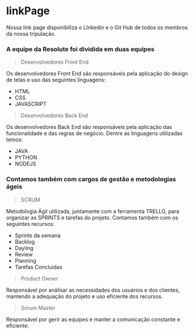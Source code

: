 # linkPage

Nossa link page disponibiliza o LInkedin e o Git Hub de todos os membros da nossa tripulação.

### A equipe da Resolute foi dividida em duas equipes
> Desenvolvedores Front End 

Os desenvolvedores Front End são responsáveis pela aplicação do design de telas e uso das seguintes linguagens:
* HTML 
* CSS
* JAVASCRIPT 

> Desenvolvedores Back End

Os desenvolvedores Back End são responsáveis pela aplicação das funcionalidade e das regras de negócio.
Dentre as linguagens utilizadas temos:
* JAVA
* PYTHON
* NODEJS

### Contamos também com cargos de gestão e metodologias ágeis
> SCRUM

Metodologia Ágil utilizada, juntamente com a ferramenta TRELLO, para organizar as SPRINTS e tarefas do projeto. 
Contamos também com os seguintes recursos:

* Sprints da semana
* Backlog
* Dayling 
* Review
* Planning 
* Tarefas Concluidas 

> Product Owner 

Responsável por análisar as necessidades dos usuários e dos clientes, mantendo a adequação do projeto e uso eficiente dos recursos.



> Scrum Master

Responsável por gerir as equipes e manter a comunicação constante e eficiente.   
